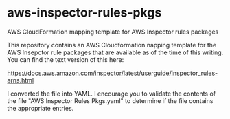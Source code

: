 # aws-inspector-rules-pkgs
AWS CloudFormation mapping template for AWS Inspector rules packages

This repository contains an AWS Cloudformation napping template for the AWS Insepctor rule packages that are available as of the time of this writing.  You can find the text version of this here:

https://docs.aws.amazon.com/inspector/latest/userguide/inspector_rules-arns.html

I converted the file into YAML. I encourage you to validate the contents of the file "AWS Inspector Rules Pkgs.yaml" to determine if the file contains the appropriate entries.
